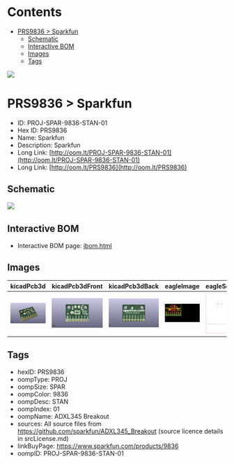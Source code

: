 



Contents
========

* [PRS9836 > Sparkfun](#prs9836--sparkfun)
	* [Schematic](#schematic)
	* [Interactive BOM](#interactive-bom)
	* [Images](#images)
	* [Tags](#tags)
  
![][im]
# PRS9836 > Sparkfun

- ID: PROJ-SPAR-9836-STAN-01
- Hex ID: PRS9836
- Name: Sparkfun
- Description: Sparkfun
- Long Link: [http://oom.lt/PROJ-SPAR-9836-STAN-01](http://oom.lt/PROJ-SPAR-9836-STAN-01)
- Long Link: [http://oom.lt/PRS9836](http://oom.lt/PRS9836)

## Schematic
  
![][schem]
## Interactive BOM

- Interactive BOM page: [ibom.html](https://htmlpreview.github.io/?https://github.com/oomlout/oomlout_OOMP_projects/blob/main/PROJ-SPAR-9836-STAN-01/kicad/bom/ibom.html)

## Images
  
  

|kicadPcb3d|kicadPcb3dFront|kicadPcb3dBack|eagleImage|eagleSchemImage|
| :---: | :---: | :---: | :---: | :---: |
|[![kicadPcb3d](kicadPcb3d_140.png)](kicadPcb3d.png)|[![kicadPcb3dFront](kicadPcb3dFront_140.png)](kicadPcb3dFront.png)|[![kicadPcb3dBack](kicadPcb3dBack_140.png)](kicadPcb3dBack.png)|[![eagleImage](eagleImage_140.png)](eagleImage.png)|[![eagleSchemImage](eagleSchemImage_140.png)](eagleSchemImage.png)|

## Tags

- hexID: PRS9836
- oompType: PROJ
- oompSize: SPAR
- oompColor: 9836
- oompDesc: STAN
- oompIndex: 01
- oompName: ADXL345 Breakout
- sources: All source files from https://github.com/sparkfun/ADXL345_Breakout (source licence details in srcLicense.md)
- linkBuyPage: https://www.sparkfun.com/products/9836
- oompID: PROJ-SPAR-9836-STAN-01



[im]: kicadPcb3d_450.png
[schem]: eagleSchemImage.png
